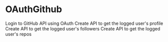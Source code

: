 # OAuthGithub
Login to GitHub API using OAuth
Create API to get the logged user's profile
Create API to get the logged user's followers
Create API to get the logged user's repos